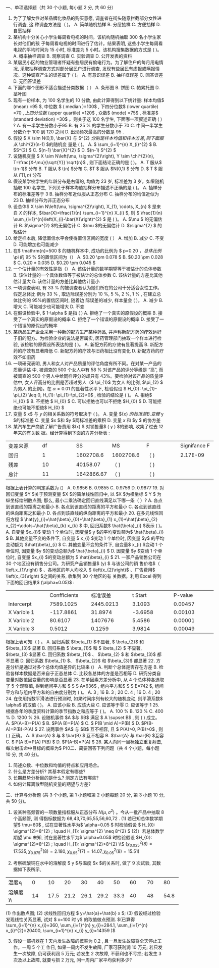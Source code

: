 一、单项选择题（共 30 个小题, 每小题 2 分, 共 60 分）
 1. 为了了解女性对某品牌化妆品的购买意愿, 调査者在街头随意拦截部分女性进行调査, 这 种调査方法是（ )。
 A. 简单随机抽样
 B. 分层抽样
 C. 方便抽样
 D. 自愿抽样
 2. 某机构十分关心小学生每周看电视的时间。该机构随机抽取 300 名小学生家长对他们的孩 子每周看电视的时间进行了估计。结果表明, 这些小学生每周看电视的平均时间为 15 小时, 标准差为 5 小时。该机构搜集数据的方式是 ( )。
 A. 概率抽样调查
 B. 观察调查
 C. 实验调查
 D. 公开发表的资料
 3. 某居民小区的物业管理者怀疑有些居民有偷电行为。为了解住户的每月用电情况, 采取抽样调查方式对部分居民户进行调查, 发现有些居民有虚报或瞒报情况。这种调查产生的误差属于 ( )。
 A. 有意识误差
 B. 抽样框误差
 C. 回答误差
 D. 无回答误差
 4. 下面的哪个图形不适合描述分类数据（         ）
 A. 条形图
 B. 饼图
 C. 帕累托图
 D. 茎叶图
 5. 现有一份样本, 为 100 名学生的 10 分数, 由此计算得到以下统计量: 样本均值$ (mean)  =95 $, 中位数 $ (  median  )=100$ , 下四分位数$ (lower quartile)  =70 $, 上四分位数$ (upper quartile)  =120$ , 众数$ (mode)  =75$ , 标准差$ (standard deviation)  =30$  。则关于这 100 名学生, 下面哪一项叙述正确 ( ) ?
 A. 有一半学生分数小于95
 B. 有  25 %  的学生分数小于 70
 C. 中间一半学生分数介于 100 到 120 之间
 D. 出现频次最高的分数是 95 .
 6. 假设 $ X \sim N(0,1), \bar{X}  与  S^{2}  $分别是样本均值和样本方差, 则下面服从$  \chi^{2}(n-1)  $的随机变 量是 ( )。
 A. $ \sum_{i=1}^{n} X_{i}^{2} $
 B.  $S^{2} $
 C.  $(n-1) \bar{X}^{2} $
 D.  $(n-1) S^{2} $
 7. 设随机变量 $ X \sim N\left(\mu, \sigma^{2}\right), Y \sim \chi^{2}(n), T=\frac{X-\mu}{\sqrt{Y}} \sqrt{n}$ , 则下面结论正确的是 ( )。
 A.  $T$  服从$  t(n-1)$  分布
 B.  $T$  服从 $ t(n)  $分布
 C.  $T $ 服从  $N(0,1) $ 分布
 D. $ T $ 服从  $F(1, n)$  分布
 8. 假设某学校学生的年龄分布是右偏的, 均值为 23 岁, 标准差为 3 岁。如果随机抽取 100 名学生, 下列关于样本均值抽样分布描述不正确的是 ( )。
 A. 抽样分布的标准差等于 3
 B. 抽样分布近似服从正态分布
 C. 抽样分布的均值近似为 23
 D. 抽样分布为非正态分布
 9. 设总体$  X \sim N\left(\mu, \sigma^{2}\right), X_{1}, \cdots, X_{n} $ 是来自  $X$  的样本,  $\bar{X}=\frac{1}{n} \sum_{i=1}^{n} X_{i} $, 则 $ \frac{1}{n} \sum_{i=1}^{n}\left(X_{i}-\bar{X}\right)^{2} $ 是 ( )。
 A.  $\mu $ 的无偏估计
 B.  $\sigma^{2}  $的无偏估计
 C.  $\mu  $的无偏估计
 D.  $\sigma^{2} $ 的矩估计
 10. 给定样本后, 降低置信水平会使得置信区间的宽度 (        ）
 A. 增加
 B. 减少
 C. 不变
 D. 可能增加也可能减少
 11. 在$  \mathrm{n}=500 $ 的随机样本中, 成功的比例为 $ p=0.20  $， 总体比例$  \pi  的  95 \%  $的置信区间为（）
 A. $0.20 \pm 0.078 $
 B. $0.20 \pm 0.028 $
 C. $0.20 \pm 0.035$
 D.  $0.20 \pm 0.045 $
 12. 一个估计量的有效性是指（）
 A. 该估计量的数学期望等于被估计的总体参数
 B. 该估计量的一个具体数值等于被估计的总体参数
 C. 该估计量的方差比其他估计量大
 D. 该估计量的方差比其他估计量小
 13. 一项调查表明, 有  33 %  的被调查者认为她们所在的公司十分适合女性工作。假定总体比 例为  33 % , 取边际误差分别为  10 %, 5 %, 2 %, 1 % , 在建立总体比例的 95%的置信区间时, 随着边 际误差的减少, 样本量会 ( )。
 A. 减少
 B. 增大
 C. 可能减少也可能增大
 D. 不变
 14. 在假设检验中, $ 1-\alpha $ 是指 (  )
 A. 拒绝了一个真实的原假设的概率
 B. 接受了一个真实的原假设的概率
 C. 拒绝了一个错误的原假设的概率
 D. 接受了一个错误的原假设的概率
 15. 某药品生产企业采用一种新的配方生产某种药品, 并声称新配方药的疗效远好于旧的配方。为检验企业的说法是否属实, 医药管理部门抽取一个样本进行检验, 该检验的原假设所表达的是 ( )。
 A. 新配方药的疗效有显著提高
 B. 新配方药的疗效有显著降低
 C. 新配方药的疗效与旧药相比没有变化
 D. 新配方药的疗效不如旧药
 16. 一项研究表明, 男人和女人对产品质量的评估角度有所不同。在对某一产品的质量评估 中, 被调查的 500 个女人中有  58 %  对该产品的评分等级是 “高”, 而被调查的 500 个男人中给同样评分的却只有 43%。要检验对该产品的质量评估中, 女人评高分的比例是否超过男人（$  \pi_{1}$  为女人 的比例,  $\pi_{2} $ 为男人 的比例)。在  $\alpha=0.01$  的显著性水平下, 检验假设 $ H_{0}: \pi_{1}-\pi_{2} \leq 0, H_{1}: \pi_{1}-\pi_{2}>0$ , 检验的结论是 ( )。
 A. 拒绝$  H_{0} $
 B. 不拒绝 $ H_{0} $
 C. 可以拒绝也可以不拒绝  $H_{0} $
 D. 可能拒绝也可能不拒绝$  H_{0} $
 17. 变量 $ x$  与  $y$  的相关系数的符号取决于 ( )。
 A. 变量  ${x}  $的标准差
 B. 变鲤$  y  $的标准差
 C. 变量  $x  $和  $y  $两标准差的乘积
 D. 变量  $x$  和  $y $ 的协方差
 18. 某汽车生产商欲了解广告费用  $(x) $ 对销售量$ (  y  ) $的影响, 收集了过去 12 年来的有关数 据。经计算得到下面的方差分析表  :
 <table data-lake-id="gcYzs" id="gcYzs" margin="true" width-mode="contain" class="lake-table" style="width: 659px"><colgroup><col width="109"><col width="109"><col width="109"><col width="109"><col width="109"><col width="114"></colgroup><tbody><tr data-lake-id="u42e32f9b" id="u42e32f9b"><td data-lake-id="u3e0d9c64" id="u3e0d9c64">变差来源
 </td><td data-lake-id="ud008d1f2" id="ud008d1f2">df
 </td><td data-lake-id="u2bf43c40" id="u2bf43c40">SS
 </td><td data-lake-id="uc0c2e7f2" id="uc0c2e7f2">MS
 </td><td data-lake-id="u59e96ece" id="u59e96ece">F
 </td><td data-lake-id="ude29cc29" id="ude29cc29">Signifance F
 </td></tr><tr data-lake-id="u51c53379" id="u51c53379"><td data-lake-id="ue6b74e1b" id="ue6b74e1b">回归
 </td><td data-lake-id="ua9cc86a3" id="ua9cc86a3">1
 </td><td data-lake-id="u49a07d35" id="u49a07d35">1602708.6
 </td><td data-lake-id="u0a7b1841" id="u0a7b1841">1602708.6
 </td><td data-lake-id="ue71c3ce8" id="ue71c3ce8">（           )
 </td><td data-lake-id="u5f08a859" id="u5f08a859">2.17E-09
 </td></tr><tr data-lake-id="ub381e1d4" id="ub381e1d4"><td data-lake-id="u7faa7f8b" id="u7faa7f8b">残差
 </td><td data-lake-id="u56983c57" id="u56983c57">10
 </td><td data-lake-id="u47751449" id="u47751449">40158.07
 </td><td data-lake-id="uce1b7aeb" id="uce1b7aeb">（           )
 </td><td data-lake-id="u01e4503c" id="u01e4503c">（           )
 </td><td data-lake-id="ub9393777" id="ub9393777"></td></tr><tr data-lake-id="u3995c5f2" id="u3995c5f2"><td data-lake-id="u580de947" id="u580de947">总计
 </td><td data-lake-id="ub8a48e60" id="ub8a48e60">11
 </td><td data-lake-id="ua977c66b" id="ua977c66b">1642866.67
 </td><td data-lake-id="u9e78f697" id="u9e78f697">（           )
 </td><td data-lake-id="ud9cb8ee9" id="ud9cb8ee9">（           )
 </td><td data-lake-id="ua4da87d3" id="ua4da87d3"></td></tr></tbody></table>根据上表计算的判定系数为 (）
 A.  0.9856 
 B.  0.9855 
 C.  0.9756 
 D.  0.9877 
 19. 对回归变量  $Y  $关于预测变量  $X  $的简单线性回归中, 以  $X  $为横坐标 $ Y $ 为纵坐标绘制散点图; 那么, 最小二乘法确定回归直线满足以下哪一条（      ）?
 A. 各点到该直线的距离之和最小
 B. 各点到该直线的距离的平方和最小
 C. 各点到该直线的纵向距离之和最小 
 D. 各点到该直线的纵向距离的平方和最小
 20. 在多元线性回归方程 $ \hat{y}_{i}=\hat{\beta}_{0}+\hat{\beta}_{1} x_{1}+\hat{\beta}_{2} x_{2}+\cdots+\hat{\beta}_{k} x_{k} $ 中, 回归系数$  \hat{\beta}_{i}  $表示 ( )。
 A. 自变量  $x_{i}$  变动 1 个单位时, 因变量$  y  $的平均变动额为$  \hat{\beta}_{i} $
 B. 其他变量不变的条件下, 自变量 $ x_{i}  $变动 1 个单位时, 因变量  $y$  的平均变动额为  $\hat{\beta}_{i} $
 C. 其他变量不变的条件下, 自变量$  x_{i}  $变动 1 个单位时, 因变量  $y  $的变动总额为$  \hat{\beta}_{i} $
 D. 因变量  $y  $变动 1 个单位时, 自变量  $x_{i}  $的变动总额为 $ \hat{\beta}_{i} $
 21. 一家产品销售公司在 30 个地区设有销售分公司。为研究产品销售量$  (y) $ 与该公司的销
 售价格$（  \left.x_{1}\right) $ 、各地区的年人均收入 $ \left(x_{2}\right)$  、广告费用$  \left(x_{3}\right)  $之间的关系, 收集到 30 个地区的有 关数据。利用 Excel 得到下面的回归结果$  (\alpha=0.05)$  :
 <table data-lake-id="BnjXI" id="BnjXI" margin="true" width-mode="contain" class="lake-table" style="width: 659px"><colgroup><col width="131"><col width="131"><col width="131"><col width="131"><col width="135"></colgroup><tbody><tr data-lake-id="u75ad68ef" id="u75ad68ef"><td data-lake-id="u3b9f913f" id="u3b9f913f"></td><td data-lake-id="u52b467ff" id="u52b467ff">Confficients
 </td><td data-lake-id="ufa2eeee7" id="ufa2eeee7">标准误差
 </td><td data-lake-id="u063634d7" id="u063634d7">t   Start
 </td><td data-lake-id="ued7c6664" id="ued7c6664">P-value
 </td></tr><tr data-lake-id="u5212ee68" id="u5212ee68"><td data-lake-id="u098b93ba" id="u098b93ba">Intercerpt
 </td><td data-lake-id="u85931d71" id="u85931d71">7589.1025
 </td><td data-lake-id="u3730a2b9" id="u3730a2b9">2445.0213
 </td><td data-lake-id="u4bf33472" id="u4bf33472">3.1093
 </td><td data-lake-id="u7fd367e4" id="u7fd367e4">0.00457
 </td></tr><tr data-lake-id="u8434a02a" id="u8434a02a"><td data-lake-id="uaa9f5f50" id="uaa9f5f50">X Varible 1
 </td><td data-lake-id="u35bf407d" id="u35bf407d">-117.8861
 </td><td data-lake-id="u568fe821" id="u568fe821">31.8974
 </td><td data-lake-id="u55278313" id="u55278313">-3.6958
 </td><td data-lake-id="ud2b223d0" id="ud2b223d0">0.00103
 </td></tr><tr data-lake-id="u22f2bd7e" id="u22f2bd7e"><td data-lake-id="u9f101a7b" id="u9f101a7b">X Varible 2
 </td><td data-lake-id="u8b774c3c" id="u8b774c3c">80.6107
 </td><td data-lake-id="uf14a3d59" id="uf14a3d59">1407676
 </td><td data-lake-id="u612581c7" id="u612581c7">5.4586
 </td><td data-lake-id="u131f1925" id="u131f1925">0.00001
 </td></tr><tr data-lake-id="u7993a2a9" id="u7993a2a9"><td data-lake-id="u0efff665" id="u0efff665">X Varible 3
 </td><td data-lake-id="u17fc479f" id="u17fc479f">0.5012
 </td><td data-lake-id="u69d6c8fa" id="u69d6c8fa">0.1259
 </td><td data-lake-id="u0bd0e69c" id="u0bd0e69c">3.9814
 </td><td data-lake-id="uc3fd2531" id="uc3fd2531">0.00049
 </td></tr></tbody></table>根据上表可知（  )  。
 A. 回归系数  $\beta_{1}  $不显著, $ \beta_{2}$  和  $\beta_{3}$  显著
 B. 回归系数 $ \beta_{1}$  和 $ \beta_{2} $ 不显著,  $\beta_{3}  $显著
 C. 回归系数  $\beta_{1}$ 、 $\beta_{2} $ 和  $\beta_{3}$  都不显著
 D. 回归系数  $\beta_{1} $、 $\beta_{2}$  和  $\beta_{3}$  都显著
 22. 方差分析是通过对多个总体均值差异的比较来 (）
 A. 判断个总体是否存在方差
 B. 检验各样本数据是否来自于正态总体
 C. 比较各总体的方差是否相等
 D. 研究分类自变量对数值因变量的影响是否显著
 23. 在单因素方差分析中, 从 4 个总体种各选取了 5 个观察值, 得到组间平方和 $ S S A=636$ , 组内平方和$  S S E=742 $, 组间平方和与组内平方和的自由度分别为 ( )。
 A.  3 ; 16 
 B.  3 ; 20 
 C.  4 ; 16 
 D.  4 ; 20 
 24. 在使用指数平滑法进行预测时, 如果时间序列有较大的随机变动, 则平滑系数$  \alpha$  的取值 ( )。
 A. 应该小些
 B. 应该大些 
 C. 应该等于零
 D. 应该等于 1
 25. 根据各年的季度资料计算的季节指数之和应等于 ( )。
 A.  100 % 
 B.  120 % 
 C.  400 % 
 D.  1200 % 
 26. 设随机事件  $A  $与  $B$  满足 $ A \supset B$ , 则 ( ) 成立。
 A.  $P(A+B)=P(A) $
 B.  $P(A B)=P(A) $
 C. $ P(B \mid A)=P(B) $
 D.  $P(B-A)=P(B)-P(A) $
 27. 设两事件  $A$  与  $B$  互不相容, 且 $ P(A)>0, P(B)>0$ , 则 ( ) 正确。
 A. $ \bar{A} $ 与 $ \bar{B} $ 互不相容
 B.  $\bar{A}  与  \bar{B}  $互容
 C. $ P(A B)=P(A) P(B) $
 D.  $P(A-B)=P(A) $
 28. 某人向同一目标独立重复射击, 每次射击命中目标的概率为$  P(0<P<1)$ , 则此人第四次射 击恰好第二次命中目标的概率为  ( )  。
 A.  $3 P\left(1-P^{2}\right) $
 B.  $6 P\left(1-P^{2}\right) $
 C.  $3 P^{2}\left(1-P^{2}\right) $
 D. $ 6 P^{2}\left(1-P^{2}\right) 
$
 29. 设离散型随机变量  $X$ , 则 ( ) 可以成为  $X$  的概率函数。
 A.  $p, p^{2}$($p $ 为任意实数  ) 
 B.  0.1,0.2,0.3,0.3 
 C. $ \left\{\frac{2^{n}}{n !} 2^{-2}, n=1,2, \cdots\right\} $
 D.  $\left\{\frac{2^{n}}{n !} e^{-2}, n=0,1,2, \cdots\right\} $
 30. 已知随机变量  $X \sim N(2,4)$ , 且 $ a X+b $ 服从标准正态分布, 则 ( )。
 A.  $a=2, b=-2 $
 B. $ a=-2, b=-1 $
 C. $ a=-\frac{1}{2}, b=1 $
 D.  $a=-\frac{1}{2}, b=-1 $
 

 二、简要回答下列问题（共 4 个小题，每小题 10 分, 共 40 分)。
 1. 简述众数、中位数和均值的特点和应用场合。
 2. 什么是方差分析? 其基本假定有哪些?
 3. 长期趋势分析目的是什么? 测定方法有哪些?
 4. 如何计算离散型随机变量的期望与方差?
 ​

 三、计算与分析题 (共 3 个小题, 第 1 小题和第 2 小题每题 20 分, 第 3 小题 10 分, 共 50 分)。
 1. 设某种高频管的一项数量指标服从正态分布  $N\left(\mu, \sigma^{2}\right)$  。今从一批产品中抽取 8 个高频管, 测 得指标数据为  68,43,70,65,55,56,60,72 .
 (1) 若已知总体数学期望$  \mu=60$ , 试在显著性水平为$  \alpha=0.05 $ 时检验假设 $ H_{0}: \sigma^{2}=8^{2} ; \quad H_{1}: \sigma^{2} \neq 8^{2} $
 (2)）若总体数学期望  \mu  末知, 试在显著性水平为$  \alpha=0.05$  时检验假设
 ​$H_{0}: \sigma^{2}=8^{2} ; \quad H_{1}: \sigma^{2}>8^{2} \\$
 $\left(\chi_{0.025}^{2}(8)=17.535, \chi_{0.975}^{2}(8)=2.180, \chi_{0.95}^{2}(7)=14.07, \chi_{0.05}^{2}(8)=15.51\right)$
 ​

 2. 考察硫酸铜在水中的溶解度 $ y  $与温度  $x  $的关系时, 做了 9 次试验, 其数据如下表所示,
 <table data-lake-id="jivig" id="jivig" margin="true" width-mode="contain" class="lake-table" style="width: 548px"><colgroup><col width="76"><col width="51"><col width="51"><col width="53"><col width="51"><col width="50"><col width="52"><col width="55"><col width="53"><col width="56"></colgroup><tbody><tr data-lake-id="u50564d19" id="u50564d19"><td data-lake-id="u6df1296f" id="u6df1296f">温度x<sub>i</sub>
 </td><td data-lake-id="u983b62a0" id="u983b62a0">0
 </td><td data-lake-id="u3861fd94" id="u3861fd94">10
 </td><td data-lake-id="ube28a745" id="ube28a745">20
 </td><td data-lake-id="u28c44e89" id="u28c44e89">30
 </td><td data-lake-id="uaa10047c" id="uaa10047c">40
 </td><td data-lake-id="u8b8a008f" id="u8b8a008f">50
 </td><td data-lake-id="uf5b694b2" id="uf5b694b2">60
 </td><td data-lake-id="u5f58551f" id="u5f58551f">70
 </td><td data-lake-id="u1049dcf0" id="u1049dcf0">80
 </td></tr><tr data-lake-id="ua68b239a" id="ua68b239a"><td data-lake-id="u5a7af663" id="u5a7af663">溶解度y<sub>i</sub>
 </td><td data-lake-id="u51a52367" id="u51a52367">14
 </td><td data-lake-id="u17ada94a" id="u17ada94a">17.5
 </td><td data-lake-id="uf9cff648" id="uf9cff648">21.2
 </td><td data-lake-id="u122f1187" id="u122f1187">26.1
 </td><td data-lake-id="ud48c636f" id="ud48c636f">29.2
 </td><td data-lake-id="u9b71701d" id="u9b71701d">33.3
 </td><td data-lake-id="udfbfaf77" id="udfbfaf77">40
 </td><td data-lake-id="ue34cb44c" id="ue34cb44c">48
 </td><td data-lake-id="ue4a69bb1" id="ue4a69bb1">54.8
 </td></tr></tbody></table>(1) 作出散点图;
 (2) 求线性回归方程 $ y=\hat{a}+\hat{b} x $;
 (3) 假设经过检验发现线性关系显著, 试对 $ x=100  时  y$  的取值做点预测.
 $(已算得  \sum_{i=1}^{n} x_{i}=360, \sum_{i=1}^{n} y_{i}=284.1, \sum_{i=1}^{n} x_{i}^{2}=20400, \sum_{i=1}^{n} x_{i} y_{i}=14359  )$
 

 3. 假设一部机器在 1 天内发生故障的概率为  0.2 , 且一旦发生故障将全天停止工作。一周 5 个工 作日, 如果一周内不发生故障, 厂家可获利润 10 万元; 若只发生一次故障, 仍可获利润 5 万元; 若发生 2 次故障, 不获利也不亏损; 若发生 3 次及以上故障, 就要亏损 2 万元, 问一周内厂家平均获利多少?
 ​

 